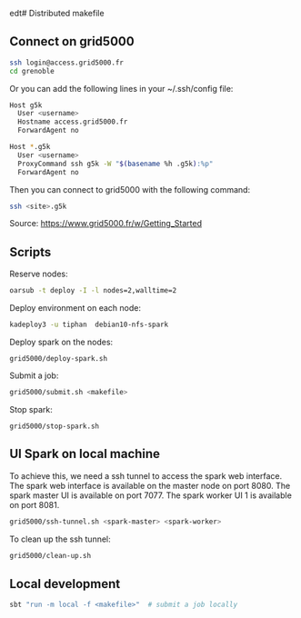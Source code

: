 edt# Distributed makefile


## Connect on grid5000 
```bash
ssh login@access.grid5000.fr
cd grenoble
```
Or you can add the following lines in your ~/.ssh/config file:
```bash
Host g5k
  User <username>
  Hostname access.grid5000.fr
  ForwardAgent no

Host *.g5k
  User <username>
  ProxyCommand ssh g5k -W "$(basename %h .g5k):%p"
  ForwardAgent no
```
Then you can connect to grid5000 with the following command:
```bash
ssh <site>.g5k
```

Source: https://www.grid5000.fr/w/Getting_Started


## Scripts
Reserve nodes:
```bash 
oarsub -t deploy -I -l nodes=2,walltime=2
```

Deploy environment on each node:

```bash 
kadeploy3 -u tiphan  debian10-nfs-spark
```

Deploy spark on the nodes:
```
grid5000/deploy-spark.sh
```

Submit a job:
```bash
grid5000/submit.sh <makefile>
```

Stop spark:
```
grid5000/stop-spark.sh
```

## UI Spark on local machine

To achieve this, we need a ssh tunnel to access the spark web interface. The spark web interface is available on the master node on port 8080. The spark master UI is available on port 7077. The spark worker UI 1 is available on port 8081.

```bash
grid5000/ssh-tunnel.sh <spark-master> <spark-worker>
```

To clean up the ssh tunnel:
```bash
grid5000/clean-up.sh
```
## Local development

```bash
sbt "run -m local -f <makefile>"  # submit a job locally
```
